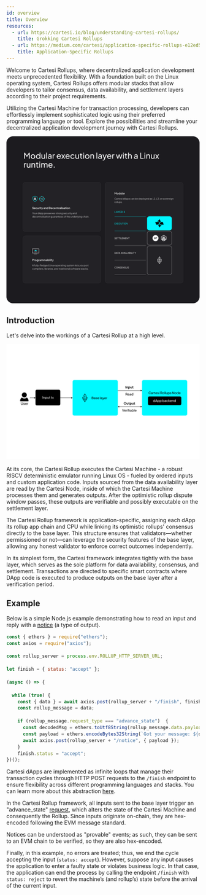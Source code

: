 ```yaml
---
id: overview
title: Overview
resources:
  - url: https://cartesi.io/blog/understanding-cartesi-rollups/
    title: Grokking Cartesi Rollups
  - url: https://medium.com/cartesi/application-specific-rollups-e12ed5d9de01
    title: Application-Specific Rollups
---
```


Welcome to Cartesi Rollups, where decentralized application development meets unprecedented flexibility. With a foundation built on the Linux operating system, Cartesi Rollups offers modular stacks that allow developers to tailor consensus, data availability, and settlement layers according to their project requirements.

Utilizing the Cartesi Machine for transaction processing, developers can effortlessly implement sophisticated logic using their preferred programming language or tool. Explore the possibilities and streamline your decentralized application development journey with Cartesi Rollups.

![img](../../../static/img/v1.3/image.png)

## Introduction

Let's delve into the workings of a Cartesi Rollup at a high level.

![img](../../../static/img/v1.3/overview.jpg)

At its core, the Cartesi Rollup executes the Cartesi Machine - a robust RISCV deterministic emulator running Linux OS - fueled by ordered inputs and custom application code. Inputs sourced from the data availability layer are read by the Cartesi Node, inside of which the Cartesi Machine processes them and generates outputs. After the optimistic rollup dispute window passes, these outputs are verifiable and possibly executable on the settlement layer.

The Cartesi Rollup framework is application-specific, assigning each dApp its rollup app chain and CPU while linking its optimistic rollups' consensus directly to the base layer. This structure ensures that validators—whether permissioned or not—can leverage the security features of the base layer, allowing any honest validator to enforce correct outcomes independently.

In its simplest form, the Cartesi framework integrates tightly with the base layer, which serves as the sole platform for data availability, consensus, and settlement. Transactions are directed to specific smart contracts where DApp code is executed to produce outputs on the base layer after a verification period.

## Example

Below is a simple Node.js example demonstrating how to read an input and reply with a [notice](./api-reference/backend/notices.md) (a type of output).

```javascript
const { ethers } = require("ethers");
const axios = require("axios");

const rollup_server = process.env.ROLLUP_HTTP_SERVER_URL;

let finish = { status: "accept" };

(async () => {

  while (true) {
    const { data } = await axios.post(rollup_server + "/finish", finish);
    const rollup_message = data;

    if (rollup_message.request_type === "advance_state")  {
      const decodedMsg = ethers.toUtf8String(rollup_message.data.payload);
      const payload = ethers.encodeBytes32String(`Got your message: ${decodedMsg}`);
      await axios.post(rollup_server + "/notice", { payload });
    }
    finish.status = "accept";
})();

```

Cartesi dApps are implemented as infinite loops that manage their transaction cycles through HTTP POST requests to the `/finish` endpoint to ensure flexibility across different programming languages and stacks. You can learn more about this abstraction [here](./api-reference/backend/introduction.md).

In the Cartesi Rollup framework, all inputs sent to the base layer trigger an "advance_state" [request](../development/send-inputs.md#initiate-an-advance-request), which alters the state of the Cartesi Machine and consequently the Rollup. Since inputs originate on-chain, they are hex-encoded following the EVM message standard.

Notices can be understood as "provable" events; as such, they can be sent to an EVM chain to be verified, so they are also hex-encoded.

Finally, in this example, no errors are treated; thus, we end the cycle accepting the input (`status: accept`). However, suppose any input causes the application to enter a faulty state or violates business logic. In that case, the application can end the process by calling the endpoint `/finish` with `status: reject` to revert the machine’s (and rollup’s) state before the arrival of the current input.
